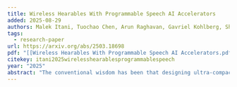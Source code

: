 ```yaml
---
title: Wireless Hearables With Programmable Speech AI Accelerators
added: 2025-08-29
authors: Malek Itani, Tuochao Chen, Arun Raghavan, Gavriel Kohlberg, Shyamnath Gollakota
tags:
  - research-paper
url: https://arxiv.org/abs/2503.18698
pdf: "[[Wireless Hearables With Programmable Speech AI Accelerators.pdf]]"
citekey: itani2025wirelesshearablesprogrammablespeech
year: "2025"
abstract: "The conventional wisdom has been that designing ultra-compact, battery-constrained wireless hearables with on-device speech AI models is challenging due to the high computational demands of streaming deep learning models. Speech AI models require continuous, real-time audio processing, imposing strict computational and I/O constraints. We present NeuralAids, a fully on-device speech AI system for wireless hearables, enabling real-time speech enhancement and denoising on compact, battery-constrained devices. Our system bridges the gap between state-of-the-art deep learning for speech enhancement and low-power AI hardware by making three key technical contributions: 1) a wireless hearable platform integrating a speech AI accelerator for efficient on-device streaming inference, 2) an optimized dual-path neural network designed for low-latency, high-quality speech enhancement, and 3) a hardware-software co-design that uses mixed-precision quantization and quantization-aware training to achieve real-time performance under strict power constraints. Our system processes 6 ms audio chunks in real-time, achieving an inference time of 5.54 ms while consuming 71.6 mW. In real-world evaluations, including a user study with 28 participants, our system outperforms prior on-device models in speech quality and noise suppression, paving the way for next-generation intelligent wireless hearables that can enhance hearing entirely on-device."
---
```


